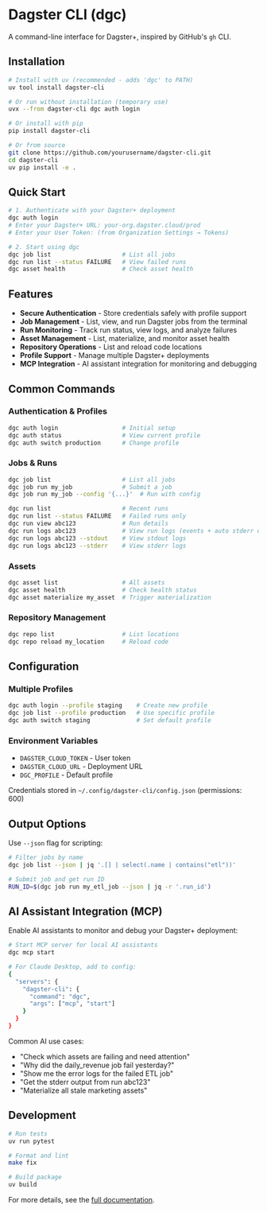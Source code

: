 # Dagster CLI (dgc)

A command-line interface for Dagster+, inspired by GitHub's `gh` CLI.

## Installation

```bash
# Install with uv (recommended - adds 'dgc' to PATH)
uv tool install dagster-cli

# Or run without installation (temporary use)
uvx --from dagster-cli dgc auth login

# Or install with pip
pip install dagster-cli

# Or from source
git clone https://github.com/yourusername/dagster-cli.git
cd dagster-cli
uv pip install -e .
```

## Quick Start

```bash
# 1. Authenticate with your Dagster+ deployment
dgc auth login
# Enter your Dagster+ URL: your-org.dagster.cloud/prod
# Enter your User Token: (from Organization Settings → Tokens)

# 2. Start using dgc
dgc job list                    # List all jobs
dgc run list --status FAILURE   # View failed runs
dgc asset health                # Check asset health
```

## Features

- **Secure Authentication** - Store credentials safely with profile support
- **Job Management** - List, view, and run Dagster jobs from the terminal
- **Run Monitoring** - Track run status, view logs, and analyze failures
- **Asset Management** - List, materialize, and monitor asset health
- **Repository Operations** - List and reload code locations
- **Profile Support** - Manage multiple Dagster+ deployments
- **MCP Integration** - AI assistant integration for monitoring and debugging

## Common Commands

### Authentication & Profiles
```bash
dgc auth login                  # Initial setup
dgc auth status                 # View current profile
dgc auth switch production      # Change profile
```

### Jobs & Runs
```bash
dgc job list                    # List all jobs
dgc job run my_job              # Submit a job
dgc job run my_job --config '{...}'  # Run with config

dgc run list                    # Recent runs
dgc run list --status FAILURE   # Failed runs only
dgc run view abc123             # Run details
dgc run logs abc123             # View run logs (events + auto stderr on errors)
dgc run logs abc123 --stdout    # View stdout logs
dgc run logs abc123 --stderr    # View stderr logs
```

### Assets
```bash
dgc asset list                  # All assets
dgc asset health                # Check health status
dgc asset materialize my_asset  # Trigger materialization
```

### Repository Management
```bash
dgc repo list                   # List locations
dgc repo reload my_location     # Reload code
```

## Configuration

### Multiple Profiles
```bash
dgc auth login --profile staging    # Create new profile
dgc job list --profile production   # Use specific profile
dgc auth switch staging             # Set default profile
```

### Environment Variables
- `DAGSTER_CLOUD_TOKEN` - User token
- `DAGSTER_CLOUD_URL` - Deployment URL
- `DGC_PROFILE` - Default profile

Credentials stored in `~/.config/dagster-cli/config.json` (permissions: 600)

## Output Options

Use `--json` flag for scripting:
```bash
# Filter jobs by name
dgc job list --json | jq '.[] | select(.name | contains("etl"))'

# Submit job and get run ID
RUN_ID=$(dgc job run my_etl_job --json | jq -r '.run_id')
```

## AI Assistant Integration (MCP)

Enable AI assistants to monitor and debug your Dagster+ deployment:

```bash
# Start MCP server for local AI assistants
dgc mcp start

# For Claude Desktop, add to config:
{
  "servers": {
    "dagster-cli": {
      "command": "dgc",
      "args": ["mcp", "start"]
    }
  }
}
```

Common AI use cases:
- "Check which assets are failing and need attention"
- "Why did the daily_revenue job fail yesterday?"
- "Show me the error logs for the failed ETL job"
- "Get the stderr output from run abc123"
- "Materialize all stale marketing assets"

## Development

```bash
# Run tests
uv run pytest

# Format and lint
make fix

# Build package
uv build
```

For more details, see the [full documentation](https://github.com/yourusername/dagster-cli/wiki).